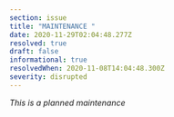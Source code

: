 ```yaml
---
section: issue
title: "MAINTENANCE "
date: 2020-11-29T02:04:48.277Z
resolved: true
draft: false
informational: true
resolvedWhen: 2020-11-08T14:04:48.300Z
severity: disrupted
---
```

*This is a planned maintenance*